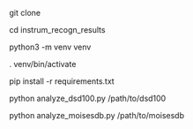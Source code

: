 git clone

cd instrum_recogn_results

python3 -m venv venv

. venv/bin/activate

pip install -r requirements.txt


python analyze_dsd100.py /path/to/dsd100

python analyze_moisesdb.py /path/to/moisesdb

